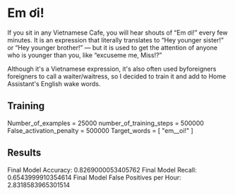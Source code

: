 # Em ơi!

If you sit in any Vietnamese Cafe, you will hear shouts of “Em ơi!”
every few minutes. It is an expression that literally translates to
“Hey younger sister!” or “Hey younger brother!” — but it is used to
get the attention of anyone who is younger than you, like “excuseme
me, Miss!?”

Although it's a Vietnamese expression, it's also often used byforeigners
foreigners to call a waiter/waitress, so I decided to train it and add
to Home Assistant's English wake words.

## Training

Number_of_examples = 25000
number_of_training_steps = 500000
False_activation_penalty = 500000
Target_words = [ "em__oi!" ]

## Results

Final Model Accuracy: 0.8269000053405762
Final Model Recall: 0.6543999910354614
Final Model False Positives per Hour: 2.8318583965301514
